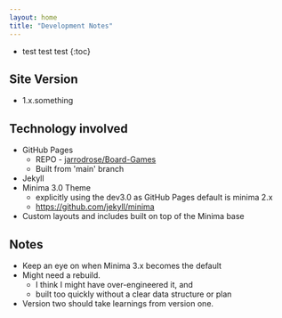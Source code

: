 ```yaml
---
layout: home
title: "Development Notes"
---
```


* test test test {:toc}

## Site Version
- 1.x.something

## Technology involved
- GitHub Pages
	- REPO - [jarrodrose/Board-Games](https://github.com/jarrodrose/Board-Games)
	- Built from 'main' branch
- Jekyll
- Minima 3.0 Theme
	- explicitly using the dev3.0 as GitHub Pages default is minima 2.x
	- <https://github.com/jekyll/minima>
- Custom layouts and includes built on top of the Minima base

## Notes
- Keep an eye on when Minima 3.x becomes the default
- Might need a rebuild.
	- I think I might have over-engineered it, and
	- built too quickly without a clear data structure or plan
- Version two should take learnings from version one.